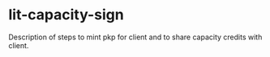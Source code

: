 # lit-capacity-sign
Description of steps to mint pkp for client and to share capacity credits with client.
